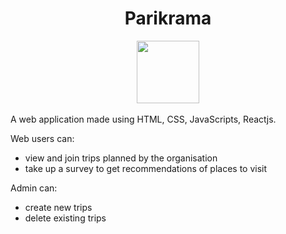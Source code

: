 <div align="center">
	<h1>Parikrama</h1>
	<img src="![alt text](image.png)" height="100" width="100">
</div>

A web application made using HTML, CSS, JavaScripts, Reactjs.	


Web users can:
* view and join trips planned by the organisation
* take up a survey to get recommendations of places to visit

Admin can:
* create new trips
* delete existing trips